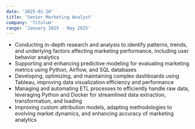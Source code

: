 ```yaml
---
date: '2025-01-20'
title: 'Senior Marketing Analyst'
company: 'Titulum'
range: 'January 2025 - May 2025'
---
```


- Conducting in-depth research and analysis to identify patterns, trends, and underlying factors affecting marketing performance, including user behavior analytics
- Supporting and enhancing predictive modeling for evaluating marketing metrics using Python, Airflow, and SQL databases
- Developing, optimizing, and maintaining complex dashboards using Tableau, improving data visualization efficiency and performance
- Managing and automating ETL processes to efficiently handle raw data, leveraging Python and Docker for streamlined data extraction, transformation, and loading
- Improving custom attribution models, adapting methodologies to evolving market dynamics, and enhancing accuracy of marketing analytics 


